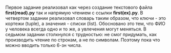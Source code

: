 Первое задание реализовал как через создание текстового файла **first(read).py** так и напрямую чтением с ссылки **first(ex).py**.
В четвертом задании реализовал словарь таким образом, что ключи - это кортежи (tuple), а значения - списки (list). Обосновано это тем, что ФИО у человека всегда одно и то же, а увлечения могут меняться.
В седьмом задании столкнулся с трудностью: не смог придумать, как производить чтение по строкам, а не по символам. Поэтому пока что можно вводить только 6-зн числа.
